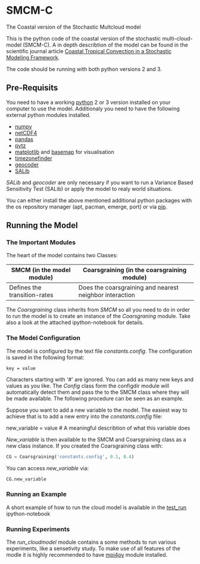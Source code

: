 # SMCM-C 
The Coastal version of the Stochastic Multcloud model

This is the python code of the coastal version of the stochastic multi-cloud-model (SMCM-C).
A in depth describtion of the model can be found in the scientific journal article [Coastal Tropical Convection in a Stochastic Modeling Framework](https://agupubs.onlinelibrary.wiley.com/doi/full/10.1002/2017MS001048). 
 
 The code should be running with both python versions 2 and 3. 
 
 ## Pre-Requisits
 You need to have a working [python](http://python.org) 2 or 3 version installed on your computer to use the model. Additionaly you need to have the following external python modules installed.
 
 * [numpy](http://www.numpy.org)
 * [netCDF4](https://unidata.github.io/netcdf4-python)
 * [pandas](http://pandas.pydata.org)
 * [pytz](https://pythonhosted.org/pytz)
 * [matplotlib](https://matplotlib.org) and [basemap](https://matplotlib.org/basemap) for visualisation
 * [timezonefinder](https://pypi.org/project/timezonefinder/#description)
 * [geocoder](https://pypi.org/project/geocoder/#description)
 * [SALib](https://github.com/SALib/SALib)
 
 *SALib* and *geocoder* are only necessary if you want to run a Variance Based Sensitivity Test (SALib) or apply the model to realy world situations.
 
 You can either install the above mentioned additional python packages with the os repository manager (apt, pacman, emerge, port) or via [pip](https://pip.pypa.io/en/stable/installing).

## Running the Model
### The Important Modules
The heart of the model contains two Classes:

 | SMCM (in the model module)      |      Coarsgraining (in the coarsgraining module)|
 | ------                          | ------                                          |
 | Defines the transition-rates    |       Does the coarsgraining and nearest neighbor interaction|
 
 The *Coarsgraining* class inherits from *SMCM* so all you need to do in order to run the model is to create an instance of the 
*Coarsgraning* module. Take also a look at the attached ipython-notebook for details.
### The Model Configuration
The model is configured by the text file *constants.config*. The configuration is saved in the following format:
```
key = value
```
Characters starting with '#' are ignored. You can add as many new keys and values as you like. The *Config* class form the configdir module will automatically detect them and pass the to the SMCM class where they will be made available. The following procedure can be seen as an example.

Suppose you want to add a new variable to the model. The easiest way to achieve that is to add a new entry into the *constants.config* file:

new_variable = value # A meaningful describtion of what this variable does

*New_variable* is then available to the SMCM and Coarsgraining class as a new class instance. If you created the Coarsgraining class with:
```python
CG = Coarsgraining('constants.config', 0.1, 0.4)
```

You can access *new_variable* via:
```python
CG.new_variable
```
### Running an Example 
A short example of how to run the cloud model is available in the [test_run](https://github.com/antarcticrainforest/SMCM-C/blob/master/test_run.ipynb) ipython-notebook

### Running Experiments
The *run_cloudmodel* module contains a some methods to run various experiments, like a sensetivity study. To make use of all features of the modle it is highly recommended to have [mpi4py](http://www.mpi4py.scipy.org/docs) module installed.
